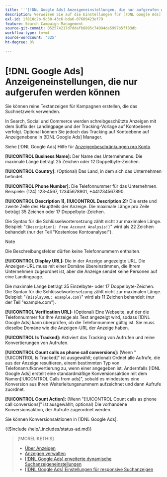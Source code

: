 ```yaml
---
title: '''[!DNL Google Ads] Anzeigeneinstellungen, die nur aufgerufen werden können'
description: Verweisen Sie auf die Einstellungen für [!DNL Google Ads] schreibgeschützte Anzeigen.
exl-id: 1f810c2b-9c30-43c6-bda6-07609423ef79
feature: Search Campaign Management
source-git-commit: 052574217d7ddafb8895c74094da5997b5ff83db
workflow-type: tm+mt
source-wordcount: '325'
ht-degree: 0%

---
```


# [!DNL Google Ads] Anzeigeneinstellungen, die nur aufgerufen werden können

Sie können reine Textanzeigen für Kampagnen erstellen, die das Suchnetzwerk verwenden.

In Search, Social und Commerce werden schreibgeschützte Anzeigen mit dem Suffix der Landingpage und der Tracking-Vorlage auf Kontoebene verfolgt. Optional können Sie jedoch das Tracking auf Kontoebene auf Anzeigenebene in [!DNL Google Ads] Manager.

Siehe [!DNL Google Ads] Hilfe für [Anzeigenbeschränkungen pro Konto](https://support.google.com/google-ads/answer/6372658?hl=en).

<!-- ## Call-only Ad -->

<!-- hiding section header since there's only one section -->

**[!UICONTROL Business Name]:** Der Name des Unternehmens. Die maximale Länge beträgt 25 Zeichen oder 12 Doppelbyte-Zeichen.

**[!UICONTROL Country]:** (Optional) Das Land, in dem sich das Unternehmen befindet.

**[!UICONTROL Phone Number]:** Die Telefonnummer für das Unternehmen. Beispiele: (124) 123-4567, 12345678901, +441234567890.

**[!UICONTROL Description 1], [!UICONTROL Description 2]:** Die erste und zweite Zeile des Hauptteils der Anzeige. Die maximale Länge pro Zeile beträgt 35 Zeichen oder 17 Doppelbyte-Zeichen.

Die Syntax für die Schlüsselwortersetzung zählt nicht zur maximalen Länge. Beispiel: &quot;`{Description1: Free Account Analysis!}`&quot; wird als 22 Zeichen behandelt (nur der Teil &quot;Kostenlose Kontoanalyse\!&quot;).

>[!NOTE]
>
>Die Beschreibungsfelder dürfen keine Telefonnummern enthalten.

**[!UICONTROL Display URL]:** Die in der Anzeige angezeigte URL. Die Anzeigen-URL muss mit einer Domäne übereinstimmen, die Ihrem Unternehmen zugeordnet ist, aber die Anzeige sendet keine Personen auf eine Landingpage.

Die maximale Länge beträgt 35 Einzelbyte- oder 17 Doppelbyte-Zeichen. Die Syntax für die Schlüsselwortersetzung zählt nicht zur maximalen Länge. Beispiel: &quot;`{DisplayURL: example.com}`&quot; wird als 11 Zeichen behandelt (nur der Teil &quot;example.com&quot;).

**[!UICONTROL Verification URL]:** (Optional) Eine Webseite, auf der die Telefonnummer für Ihre Anzeige als Text angezeigt wird, sodass [!DNL Google Ads] kann überprüfen, ob die Telefonnummer gültig ist. Sie muss dieselbe Domäne wie die Anzeigen-URL der Anzeige haben.

**[!UICONTROL Is Tracked]:** Aktiviert das Tracking von Aufrufen und reine Konvertierungen von Aufrufen.

**[!UICONTROL Count calls as phone call conversions]:** (Wenn &quot;[!UICONTROL Is Tracked]&quot; ist ausgewählt; optional) Ordnet alle Aufrufe, die aus der Anzeige resultieren, einem bestimmten Typ von Telefonanrufkonvertierung zu, wenn einer angegeben ist. Andernfalls [!DNL Google Ads] erstellt eine standardmäßige Konversionsaktion mit dem Namen[!UICONTROL Calls from ads]&quot;, sobald es mindestens eine Konversion aus Ihren Weiterleitungsnummern aufzeichnet und dann Aufrufe zuordnet.

**[!UICONTROL Count Action]:** (Wenn &quot;[!UICONTROL Count calls as phone call conversions]&quot; ist ausgewählt; optional) Die vorhandene Konversionsaktion, der Aufrufe zugeordnet werden.

Sie können Konversionsaktionen in [!DNL Google Ads].

<!-- **[!UICONTROL Status]:** -->

{{$include /help/_includes/status-ad.md}}

>[!MORELIKETHIS]
>
>* [Über Anzeigen](ad-about.md)
>* [Anzeigen verwalten](ad-manage.md)
>* [[!DNL Google Ads] erweiterte dynamische Suchanzeigeneinstellungen](ad-settings-google-dsa.md)
>* [[!DNL Google Ads] Einstellungen für responsive Suchanzeigen](ad-settings-google-rsa.md)
